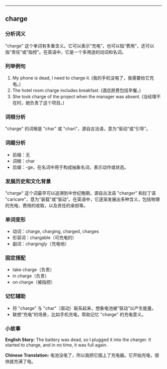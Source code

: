 
---------------
## charge
### 分析词义
"charge" 这个单词有多重含义。它可以表示“充电”，也可以指“费用”，还可以指“责任”或“指控”。在英语中，它是一个多用途的动词和名词。

### 列举例句
1. My phone is dead, I need to charge it. (我的手机没电了，我需要给它充电。)
2. The hotel room charge includes breakfast. (酒店房费包括早餐。)
3. She took charge of the project when the manager was absent. (当经理不在时，她负责了这个项目。)

### 词根分析
"charge" 的词根是 "char" 或 "chari"，源自古法语，意为“驱动”或“引导”。

### 词缀分析
- 前缀：无
- 词根：char
- 后缀：-ge，在名词中用于构成抽象名词，表示动作或状态。

### 发展历史和文化背景
"charge" 这个词最早可以追溯到中世纪晚期，源自古法语 "charger" 和拉丁语 "caricare"，意为“装载”或“驱动”。在英语中，它逐渐发展出多种含义，包括物理的充电、费用的收取，以及责任的承担等。

### 单词变形
- 动词：charge, charging, charged, charges
- 形容词：chargable（可充电的）
- 副词：chargingly（充电地）

### 固定搭配
- take charge（负责）
- in charge（负责）
- on charge（被指控）

### 记忆辅助
- 将 "charge" 与 "char"（驱动）联系起来，想象电池被“驱动”以产生能量。
- 联想“充电”的场景，比如手机充电，帮助记忆 "charge" 的充电意义。

### 小故事
**English Story:**
The battery was dead, so I plugged it into the charger. It started to charge, and in no time, it was full again.

**Chinese Translation:**
电池没电了，所以我把它插上了充电器。它开始充电，很快就充满了电。

